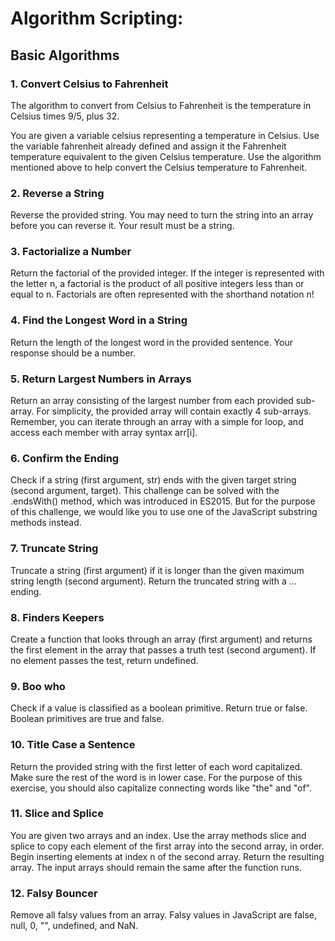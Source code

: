 # Algorithm Scripting: 

## Basic Algorithms

### 1. Convert Celsius to Fahrenheit
The algorithm to convert from Celsius to Fahrenheit is the temperature in Celsius times 9/5, plus 32.

You are given a variable celsius representing a temperature in Celsius. Use the variable fahrenheit already defined and assign it the Fahrenheit temperature equivalent to the given Celsius temperature. Use the algorithm mentioned above to help convert the Celsius temperature to Fahrenheit.

### 2. Reverse a String
Reverse the provided string.
You may need to turn the string into an array before you can reverse it.
Your result must be a string.

### 3. Factorialize a Number
Return the factorial of the provided integer.
If the integer is represented with the letter n, a factorial is the product of all positive integers less than or equal to n.
Factorials are often represented with the shorthand notation n!

### 4. Find the Longest Word in a String
Return the length of the longest word in the provided sentence.
Your response should be a number.

### 5. Return Largest Numbers in Arrays
Return an array consisting of the largest number from each provided sub-array. For simplicity, the provided array will contain exactly 4 sub-arrays.
Remember, you can iterate through an array with a simple for loop, and access each member with array syntax arr[i].

### 6. Confirm the Ending
Check if a string (first argument, str) ends with the given target string (second argument, target).
This challenge can be solved with the .endsWith() method, which was introduced in ES2015. But for the purpose of this challenge, we would like you to use one of the JavaScript substring methods instead.

### 7. Truncate String
Truncate a string (first argument) if it is longer than the given maximum string length (second argument). Return the truncated string with a ... ending.

### 8. Finders Keepers
Create a function that looks through an array (first argument) and returns the first element in the array that passes a truth test (second argument). If no element passes the test, return undefined.

### 9. Boo who
Check if a value is classified as a boolean primitive. Return true or false.
Boolean primitives are true and false.

### 10. Title Case a Sentence
Return the provided string with the first letter of each word capitalized. Make sure the rest of the word is in lower case.
For the purpose of this exercise, you should also capitalize connecting words like "the" and "of".

### 11. Slice and Splice
You are given two arrays and an index.
Use the array methods slice and splice to copy each element of the first array into the second array, in order.
Begin inserting elements at index n of the second array.
Return the resulting array. The input arrays should remain the same after the function runs.

### 12. Falsy Bouncer
Remove all falsy values from an array.
Falsy values in JavaScript are false, null, 0, "", undefined, and NaN.


